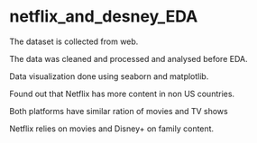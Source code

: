# netflix_and_desney_EDA

The dataset is collected from web. 

The data was cleaned and processed and analysed before EDA. 

Data visualization done using seaborn and matplotlib. 

Found out that Netflix has more content in non US countries. 

Both platforms have similar ration of movies and TV shows 

Netflix relies on movies and Disney+ on family content.
